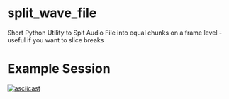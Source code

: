 # split_wave_file
Short Python Utility to Spit Audio File into equal chunks on a frame level - useful if you want to slice breaks

# Example Session
[![asciicast](https://asciinema.org/a/Fu1vM3p5ardpKBl9hDvptLhGV.svg)](https://asciinema.org/a/Fu1vM3p5ardpKBl9hDvptLhGV)
